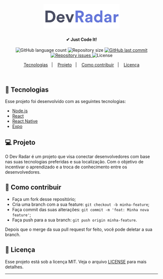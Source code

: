 <h1 align="center">
    <img alt="Dev Radar" title="#ben10" src=".github/logo.png" width="250px" />
</h1>

<h4 align="center">
  ✔ Just Code It!
</h4>
<p align="center">
  <img alt="GitHub language count" src="https://img.shields.io/github/languages/count/guilhermepaitax/dev-radar.svg">

  <img alt="Repository size" src="https://img.shields.io/github/repo-size/guilhermepaitax/dev-radar.svg">
  
  <a href="https://github.com/guilhermepaitax/dev-radar/commits/master">
    <img alt="GitHub last commit" src="https://img.shields.io/github/last-commit/guilhermepaitax/dev-radar.svg">
  </a>

  <a href="https://github.com/guilhermepaitax/dev-radar/issues">
    <img alt="Repository issues" src="https://img.shields.io/github/issues/guilhermepaitax/dev-radar.svg">
  </a>

  <img alt="License" src="https://img.shields.io/badge/license-MIT-brightgreen">
</p>

<p align="center">
  <a href="#rocket-tecnologias">Tecnologias</a>&nbsp;&nbsp;&nbsp;|&nbsp;&nbsp;&nbsp;
  <a href="#-projeto">Projeto</a>&nbsp;&nbsp;&nbsp;|&nbsp;&nbsp;&nbsp;
  <!-- <a href="#🔖-layout">Layout</a>&nbsp;&nbsp;&nbsp;|&nbsp;&nbsp;&nbsp; -->
  <a href="#-como-contribuir">Como contribuir</a>&nbsp;&nbsp;&nbsp;|&nbsp;&nbsp;&nbsp;
  <a href="#memo-licença">Licença</a>
</p>

<br>

<!-- <p align="center">
  <img alt="Frontend" src=".github/devradar.png" width="100%">
</p> -->

## :rocket: Tecnologias

Esse projeto foi desenvolvido com as seguintes tecnologias:

- [Node.js](https://nodejs.org/en/)
- [React](https://reactjs.org)
- [React Native](https://facebook.github.io/react-native/)
- [Expo](https://expo.io/)

## 💻 Projeto

O Dev Radar é um projeto que visa conectar desenvolvedores com base nas suas tecnologias preferidas e sua localização. Com o objetivo de incentivar o aprendizado e a troca de conhecimento entre os desenvolvedores.

<!-- ## 🔖 Layout

Você pode baixar o layout do projeto no formato `.sketch` através [desse link](https://rocketseat-cdn.s3-sa-east-1.amazonaws.com/semana-omnistack/aircnc.sketch).

Para abrir o arquivo no formato `.sketch` em qualquer sistema operacional utilize a ferramenta [Zeplin](https://zeplin.io). -->

## 🤔 Como contribuir

- Faça um fork desse repositório;
- Cria uma branch com a sua feature: `git checkout -b minha-feature`;
- Faça commit das suas alterações: `git commit -m 'feat: Minha nova feature'`;
- Faça push para a sua branch: `git push origin minha-feature`.

Depois que o merge da sua pull request for feito, você pode deletar a sua branch.

## :memo: Licença

Esse projeto está sob a licença MIT. Veja o arquivo [LICENSE](LICENSE.md) para mais detalhes.

---

